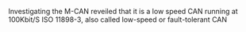 Investigating the M-CAN reveiled that it is a low speed CAN running at 100Kbit/S
ISO 11898-3, also called low-speed or fault-tolerant CAN
